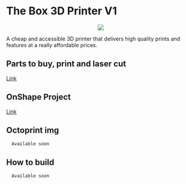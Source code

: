 # The Box 3D Printer V1

<p align="center">
  <img src="https://image.ibb.co/fCdfex/Screen_Shot_2018_03_26_at_17_27_57.png">
</p>

<script src="https://embed.github.com/view/3d/LucasCoraca/TheBox3Dprinter/blob/master/Parts%20to%20print/Bottom%20spacer.stl>"></script>

A cheap and accessible 3D printer that delivers high quality prints and features at a really affordable prices.

## Parts to buy, print and laser cut

  [Link](https://docs.google.com/spreadsheets/d/1RBnSuDR8UuKjEvOOzaPsCZfukejlvh9cotuhqPRqMRU/edit#gid=336025565)

## OnShape Project

  [Link](https://cad.onshape.com/documents/41fe9c687b2344b4ad23c1d4/w/ac96e5fc62343bcfb2fe1884/e/2b59381643b790c82e7bd07e)

## Octoprint img

```
  Available soon
```

## How to build

```
  Available soon
```
